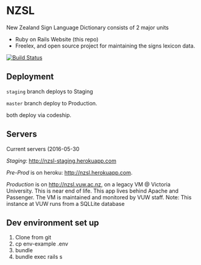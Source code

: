 # NZSL

New Zealand Sign Language Dictionary consists of 2 major units
* Ruby on Rails Website (this repo)
* Freelex, and open source project for maintaining the signs lexicon data.

[![Build Status](https://travis-ci.org/rabid/nzsl-online.svg?branch=master)](https://travis-ci.org/rabid/nzsl-online)

## Deployment

`staging` branch deploys to Staging

`master` branch deploy to Production.

both deploy via codeship.

## Servers

Current servers (2016-05-30

*Staging*: http://nzsl-staging.herokuapp.com

*Pre-Prod* is on  heroku: http://nzsl.herokuapp.com.

*Production* is on http://nzsl.vuw.ac.nz, on a legacy VM @ Victoria University. This is near end of life. This app lives behind Apache and Passenger. The VM is maintained and monitored by VUW staff.
Note: This instance at VUW runs from a SQLLite database

## Dev environment set up

1. Clone from git
1. cp env-example .env
1. bundle
1. bundle exec rails s

